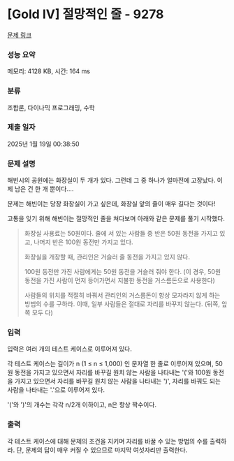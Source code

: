 # [Gold IV] 절망적인 줄 - 9278 

[문제 링크](https://www.acmicpc.net/problem/9278) 

### 성능 요약

메모리: 4128 KB, 시간: 164 ms

### 분류

조합론, 다이나믹 프로그래밍, 수학

### 제출 일자

2025년 1월 19일 00:38:50

### 문제 설명

<p>해빈시의 공원에는 화장실이 두 개가 있다. 그런데 그 중 하나가 얼마전에 고장났다. 이제 남은 건 한 개 뿐이다....</p>

<p>문제는 해빈이는 당장 화장실이 가고 싶은데, 화장실 앞의 줄이 매우 길다는 것이다!</p>

<p>고통을 잊기 위해 해빈이는 절망적인 줄을 쳐다보며 아래와 같은 문제를 풀기 시작했다.</p>

<blockquote>
<p>화장실 사용료는 50원이다. 줄에 서 있는 사람들 중 반은 50원 동전을 가지고 있고, 나머지 반은 100원 동전만 가지고 있다.</p>

<p>화장실을 개장할 때, 관리인은 거슬러 줄 동전을 가지고 있지 않다.</p>

<p>100원 동전만 가진 사람에게는 50원 동전을 거슬러 줘야 한다. (이 경우, 50원 동전을 가진 사람이 먼저 등어가면서 지불한 동전을 거스름돈으로 사용한다)</p>

<p>사람들의 위치를 적절히 바꿔서 관리인의 거스름돈이 항상 모자라지 않게 하는 방법의 수를 구하라. 이때, 일부 사람들은 절대로 자리를 바꾸지 않는다. (뒤쪽, 앞쪽 모두 다)</p>
</blockquote>

### 입력 

 <p>입력은 여러 개의 테스트 케이스로 이루어져 있다.</p>

<p>각 테스트 케이스는 길이가 n (1 ≤ n ≤ 1,000) 인 문자열 한 줄로 이루어져 있으며, 50원 동전을 가지고 있으면서 자리를 바꾸길 원치 않는 사람을 나타내는 '('와 100원 동전을 가지고 있으면서 자리를 바꾸길 원치 않는 사람을 나타내는 ')', 자리를 바꿔도 되는 사람을 나타내는 '.'으로 이루어져 있다.</p>

<p>'('와 ')'의 개수는 각각 n/2개 이하이고, n은 항상 짝수이다.</p>

### 출력 

 <p>각 테스트 케이스에 대해 문제의 조건을 지키며 자리를 바꿀 수 있는 방법의 수를 출력하라. 단, 문제의 답이 매우 커질 수 있으므로 마지막 여섯자리만 출력한다.</p>

